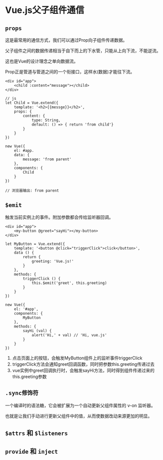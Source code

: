 # Vue.js父子组件通信

## `props`

这是最常用的通信方式，我们可以通过Prop向子组件传递数据。

父子组件之间的数据传递相当于自下而上的下水管，只能从上向下流，不能逆流。

这也是Vue的设计理念之单向数据流。

Prop正是管道与管道之间的一个衔接口，这样水(数据)才能往下流。

```vue
<div id="app">
    <child :content="message"></child>
</div>

// js
let Child = Vue.extend({
	template: '<h2>{{messge}}</h2>',
	props: {
		content: {
			type: String,
			default: () => { return 'from child'}
		}
	}
})

new Vue({
	el: #app.
	data: {
		message: 'from parent'
	},
	components: {
		Child
	}
})

// 浏览器输出: from parent
```

## `$emit`

触发当前实例上的事件。附加参数都会传给监听器回调。

```vue
<div id="app">
    <my-button @greet="sayHi"></my-button>
</div>

let MyButton = Vue.extend({
	template: '<button @click="triggerClick">click</button>',
	data () {
		return {
			greeting: 'Vue.js!'
		}
	},
	methods: {
		triggerClick () {
			this.$emit('greet', this.greeting)
		}
	}
})

new Vue({
	el: '#app',
	components: {
		MyButton
	},
	methods: {
		sayHi (val) {
			alert('Hi,' + val) // 'Hi, vue.js'
		}
	}
})
```

1. 点击页面上的按钮，会触发MyButton组件上的监听事件triggerClick
2. triggerClick方法会通知greet回调函数，同时把参数this.greeting传递过去
3. vue实例中greet回调执行时，会触发sayHi方法，同时得到组件传递过来的this.greeting参数

## `.sync修饰符`

一个编译时的语法糖，它会被扩展为一个自动更新父组件属性的 v-on 监听器。

也就是让我们手动进行更新父组件中的值，从而使数据改动来源更加的明显。

## `$attrs` 和 `$listeners`

## `provide` 和 `inject`

